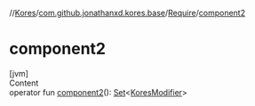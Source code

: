 //[Kores](../../index.md)/[com.github.jonathanxd.kores.base](../index.md)/[Require](index.md)/[component2](component2.md)



# component2  
[jvm]  
Content  
operator fun [component2](component2.md)(): [Set](https://kotlinlang.org/api/latest/jvm/stdlib/kotlin.collections/-set/index.html)<[KoresModifier](../-kores-modifier/index.md)>  



